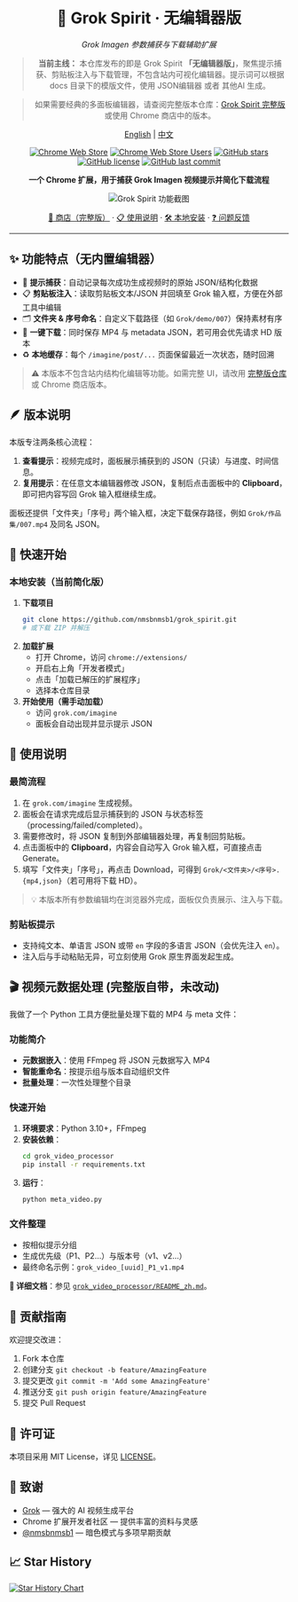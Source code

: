 <div align="center">

# 🎨 Grok Spirit · 无编辑器版

*Grok Imagen 参数捕获与下载辅助扩展*

> **当前主线：** 本仓库发布的即是 Grok Spirit **「无编辑器版」**，聚焦提示捕获、剪贴板注入与下载管理，不包含站内可视化编辑器。提示词可以根据 docs 目录下的模版文件，使用 JSON编辑器 或者 其他AI 生成。

> 如果需要经典的多面板编辑器，请查阅完整版本仓库：[Grok Spirit 完整版](https://github.com/OtokoNoIzumi/grok_spirit) 或使用 Chrome 商店中的版本。

[English](https://github.com/OtokoNoIzumi/grok_spirit/README.md) | [中文](https://github.com/OtokoNoIzumi/grok_spirit/README_zh.md)

[![Chrome Web Store](https://img.shields.io/chrome-web-store/v/logaoplejbodjhnogdndgllocmpmlako?label=Chrome%20商店版本&color=blue)](https://chromewebstore.google.com/detail/logaoplejbodjhnogdndgllocmpmlako)
[![Chrome Web Store Users](https://img.shields.io/chrome-web-store/users/logaoplejbodjhnogdndgllocmpmlako?label=活跃用户&color=green)](https://chromewebstore.google.com/detail/logaoplejbodjhnogdndgllocmpmlako)
[![GitHub stars](https://img.shields.io/github/stars/OtokoNoIzumi/grok_spirit?color=yellow&label=GitHub%20Stars)](https://github.com/OtokoNoIzumi/grok_spirit/stargazers)
[![GitHub license](https://img.shields.io/github/license/OtokoNoIzumi/grok_spirit?color=blue)](https://github.com/OtokoNoIzumi/grok_spirit/blob/main/LICENSE)
[![GitHub last commit](https://img.shields.io/github/last-commit/OtokoNoIzumi/grok_spirit)](https://github.com/OtokoNoIzumi/grok_spirit/commits)

**一个 Chrome 扩展，用于捕获 Grok Imagen 视频提示并简化下载流程**

![Grok Spirit 功能截图](https://otokonoizumi.github.io/media/grok%20spirit.png)

[🏪 商店（完整版）](https://chromewebstore.google.com/detail/logaoplejbodjhnogdndgllocmpmlako) · [📋 使用说明](#使用说明) · [🛠️ 本地安装](#本地安装简化版) · [❓ 问题反馈](https://github.com/OtokoNoIzumi/grok_spirit/issues)

</div>

---

## ✨ 功能特点（无内置编辑器）

- 🔎 **提示捕获**：自动记录每次成功生成视频时的原始 JSON/结构化数据
- 📋 **剪贴板注入**：读取剪贴板文本/JSON 并回填至 Grok 输入框，方便在外部工具中编辑
- 🗂️ **文件夹 & 序号命名**：自定义下载路径（如 `Grok/demo/007`）保持素材有序
- 💾 **一键下载**：同时保存 MP4 与 metadata JSON，若可用会优先请求 HD 版本
- ♻️ **本地缓存**：每个 `/imagine/post/...` 页面保留最近一次状态，随时回溯

> ⚠️ 本版本不包含站内结构化编辑等功能。如需完整 UI，请改用 [完整版仓库](https://github.com/OtokoNoIzumi/grok_spirit) 或 Chrome 商店版本。

## 🪶 版本说明

本版专注两条核心流程：

1. **查看提示**：视频完成时，面板展示捕获到的 JSON（只读）与进度、时间信息。
2. **复用提示**：在任意文本编辑器修改 JSON，复制后点击面板中的 **Clipboard**，即可把内容写回 Grok 输入框继续生成。

面板还提供「文件夹」「序号」两个输入框，决定下载保存路径，例如 `Grok/作品集/007.mp4` 及同名 JSON。

## 🚀 快速开始

### 本地安装（当前简化版）

1. **下载项目**
   ```bash
   git clone https://github.com/nmsbnmsb1/grok_spirit.git
   # 或下载 ZIP 并解压
   ```
2. **加载扩展**
   - 打开 Chrome，访问 `chrome://extensions/`
   - 开启右上角「开发者模式」
   - 点击「加载已解压的扩展程序」
   - 选择本仓库目录
3. **开始使用（需手动加载）**
   - 访问 `grok.com/imagine`
   - 面板会自动出现并显示提示 JSON

## 📖 使用说明

### 最简流程

1. 在 `grok.com/imagine` 生成视频。
2. 面板会在请求完成后显示捕获到的 JSON 与状态标签（processing/failed/completed）。
3. 需要修改时，将 JSON 复制到外部编辑器处理，再复制回剪贴板。
4. 点击面板中的 **Clipboard**，内容会自动写入 Grok 输入框，可直接点击 Generate。
5. 填写「文件夹」「序号」，再点击 Download，可得到 `Grok/<文件夹>/<序号>.{mp4,json}`（若可用将下载 HD）。

> 💡 本版本所有参数编辑均在浏览器外完成，面板仅负责展示、注入与下载。

### 剪贴板提示

- 支持纯文本、单语言 JSON 或带 `en` 字段的多语言 JSON（会优先注入 `en`）。
- 注入后与手动粘贴无异，可立刻使用 Grok 原生界面发起生成。

## 🎬 视频元数据处理 (完整版自带，未改动)

我做了一个 Python 工具方便批量处理下载的 MP4 与 meta 文件：

### 功能简介
- **元数据嵌入**：使用 FFmpeg 将 JSON 元数据写入 MP4
- **智能重命名**：按提示组与版本自动组织文件
- **批量处理**：一次性处理整个目录

### 快速开始
1. **环境要求**：Python 3.10+，FFmpeg
2. **安装依赖**：
   ```bash
   cd grok_video_processor
   pip install -r requirements.txt
   ```
3. **运行**：
   ```bash
   python meta_video.py
   ```

### 文件整理
- 按相似提示分组
- 生成优先级（P1、P2…）与版本号（v1、v2…）
- 最终命名示例：`grok_video_[uuid]_P1_v1.mp4`

**📖 详细文档**：参见 [`grok_video_processor/README_zh.md`](grok_video_processor/README_zh.md)。

## 🤝 贡献指南

欢迎提交改进：

1. Fork 本仓库
2. 创建分支 `git checkout -b feature/AmazingFeature`
3. 提交更改 `git commit -m 'Add some AmazingFeature'`
4. 推送分支 `git push origin feature/AmazingFeature`
5. 提交 Pull Request

## 📄 许可证

本项目采用 MIT License，详见 [LICENSE](LICENSE)。

## 🙏 致谢

- [Grok](https://grok.com/) — 强大的 AI 视频生成平台
- Chrome 扩展开发者社区 — 提供丰富的资料与灵感
- [@nmsbnmsb1](https://github.com/nmsbnmsb1) — 暗色模式与多项早期贡献

## 📈 Star History

[![Star History Chart](https://api.star-history.com/svg?repos=OtokoNoIzumi/grok_spirit&type=Date)](https://star-history.com/#OtokoNoIzumi/grok_spirit&Date)
